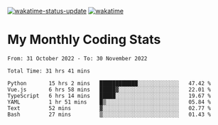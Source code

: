 [![wakatime-status-update](https://github.com/noopurphalak/noopurphalak/workflows/wakatime-status-update/badge.svg)](https://github.com/noopurphalak/noopurphalak/actions/workflows/main.yml)
[![wakatime](https://wakatime.com/badge/user/80ace140-ef40-4fdd-b8ed-f3be3d2e1aea.svg)](https://wakatime.com/@80ace140-ef40-4fdd-b8ed-f3be3d2e1aea)

# My Monthly Coding Stats

<!--START_SECTION:waka-->

```text
From: 31 October 2022 - To: 30 November 2022

Total Time: 31 hrs 41 mins

Python       15 hrs 2 mins   ████████████░░░░░░░░░░░░░   47.42 %
Vue.js       6 hrs 58 mins   █████▓░░░░░░░░░░░░░░░░░░░   22.01 %
TypeScript   6 hrs 14 mins   █████░░░░░░░░░░░░░░░░░░░░   19.67 %
YAML         1 hr 51 mins    █▒░░░░░░░░░░░░░░░░░░░░░░░   05.84 %
Text         52 mins         ▓░░░░░░░░░░░░░░░░░░░░░░░░   02.77 %
Bash         27 mins         ▒░░░░░░░░░░░░░░░░░░░░░░░░   01.43 %
```

<!--END_SECTION:waka-->
